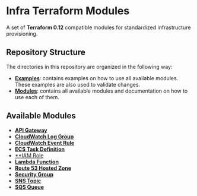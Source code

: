 # Infra Terraform Modules

A set of **Terraform 0.12** compatible modules for standardized infrastructure provisioning.

## Repository Structure

The directories in this repository are organized in the following way:

* [**Examples**](examples): contains examples on how to use all available modules. These examples are also used to validate changes.
* [**Modules**](modules): contains all available modules and documentation on how to use each of them.

## Available Modules

* [**API Gateway**](modules/api_gateway)
* [**CloudWatch Log Group**](modules/cloudwatch_log_group)
* [**CloudWatch Event Rule**](modules/event_rule)
* [**ECS Task Definition**](modules/ecs_task)
* [**IAM Role](modules/iam_role)
* [**Lambda Function**](modules/lambda_function)
* [**Route 53 Hosted Zone**](modules/route53_hosted_zone)
* [**Security Group**](modules/security_group)
* [**SNS Topic**](modules/sns_topic)
* [**SQS Queue**](modules/sqs_queue)
